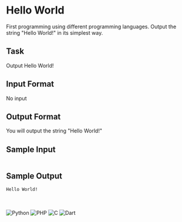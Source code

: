 # Hello World
First programming using different programming languages. Output the string "Hello World!" in its simplest way.

## Task
Output Hello World!

## Input Format
No input

## Output Format
You will output the string "Hello World!"

## Sample Input
```

```

## Sample Output
```
Hello World!
```
\
\
![Python](https://img.shields.io/badge/python-3670A0?style=for-the-badge&logo=python&logoColor=ffdd54)
![PHP](https://img.shields.io/badge/PHP-777BB4?style=for-the-badge&logo=php&logoColor=white)
![C](https://img.shields.io/badge/c-%2300599C.svg?style=for-the-badge&logo=c&logoColor=white)
![Dart](https://img.shields.io/badge/Dart-0175C2?style=for-the-badge&logo=dart&logoColor=white)
